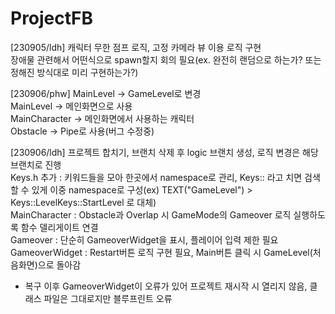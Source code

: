 # ProjectFB
[230905/ldh]
캐릭터 무한 점프 로직, 고정 카메라 뷰 이용 로직 구현  
장애물 관련해서 어떤식으로 spawn할지 회의 필요(ex. 완전히 랜덤으로 하는가? 또는 정해진 방식대로 미리 구현하는가?)  

[230906/phw]
MainLevel -> GameLevel로 변경  
MainLevel -> 메인화면으로 사용  
MainCharacter -> 메인화면에서 사용하는 캐릭터  
Obstacle -> Pipe로 사용(버그 수정중)  

[230906/ldh]
프로젝트 합치기, 브랜치 삭제 후 logic 브랜치 생성, 로직 변경은 해당 브랜치로 진행  
Keys.h 추가 : 키워드들을 모아 한곳에서 namespace로 관리, Keys:: 라고 치면 검색할 수 있게 이중 namespace로 구성(ex) TEXT("GameLevel") > Keys::LevelKeys::StartLevel 로 대체)  
MainCharacter : Obstacle과 Overlap 시 GameMode의 Gameover 로직 실행하도록 함수 델리게이트 연결  
Gameover : 단순히 GameoverWidget을 표시, 플레이어 입력 제한 필요  
GameoverWidget : Restart버튼 로직 구현 필요, Main버튼 클릭 시 GameLevel(처음화면)으로 돌아감  

* 복구 이후 GameoverWidget이 오류가 있어 프로젝트 재시작 시 열리지 않음, 클래스 파일은 그대로지만 블루프린트 오류
